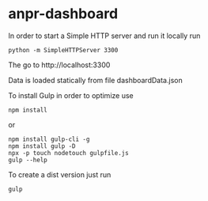# anpr-dashboard


In order to start a Simple HTTP server and run it locally run 

```
python -m SimpleHTTPServer 3300
```
The go to http://localhost:3300

Data is loaded statically from file dashboardData.json 


To install Gulp in order to optimize use
```
npm install 
```
or 

```
npm install gulp-cli -g
npm install gulp -D
npx -p touch nodetouch gulpfile.js
gulp --help
```
To create a dist version just run 

```
gulp
```